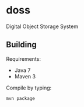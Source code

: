 doss
====

Digital Object Storage System


Building
--------

Requirements:

* Java 7
* Maven 3

Compile by typing:

    mvn package
